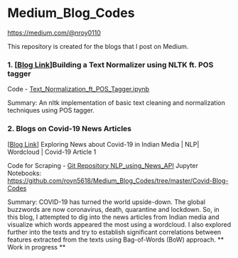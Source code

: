 # Medium_Blog_Codes
https://medium.com/@nroy0110


This repository is created for the blogs that I post on Medium.


### 1.  [[Blog Link](https://towardsdatascience.com/building-a-text-normalizer-using-nltk-ft-pos-tagger-e713e611db8)]Building a Text Normalizer using NLTK ft. POS tagger  

Code - [Text_Normalization_ft_POS_Tagger.ipynb](https://github.com/royn5618/Medium_Blog_Codes/blob/master/Text_Normalization_ft_POS_Tagger.ipynb)

Summary: An nltk implementation of basic text cleaning and normalization techniques using POS tagger.

### 2.  Blogs on Covid-19 News Articles
[[Blog Link](https://towardsdatascience.com/exploring-news-about-covid-19-in-indian-media-nlp-wordcloud-covid-19-article-1-2bcbb127dfb3)] Exploring News about Covid-19 in Indian Media | NLP| Wordcloud | Covid-19 Article 1 

Code for Scraping - [Git Repository NLP_using_News_API](https://github.com/royn5618/NLP_using_News_API)
Jupyter Notebooks: https://github.com/royn5618/Medium_Blog_Codes/tree/master/Covid-Blog-Codes

Summary: COVID-19 has turned the world upside-down. The global buzzwords are now coronavirus, death, quarantine and lockdown. So, in this blog, I attempted to dig into the news articles from Indian media and visualize which words appeared the most using a wordcloud. I also explored further into the texts and try to establish significant correlations between features extracted from the texts using Bag-of-Words (BoW) approach. ** Work in progress **


